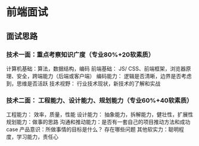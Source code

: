 # 前端面试
## 面试思路
### 技术一面：重点考察知识广度（专业80%+20软素质）
计算机基础：算法，数据结构，编码
前端基础： JS/ CSS、前端框架，浏览器原理、安全，跨端能力（后端或客户端）
编码能力： 逻辑是否清晰，边界是否考虑到，思维是否活跃
技术视野： 行业技术现状，新技术的了解和实战

### 技术二面： 工程能力、设计能力、规划能力（专业60%+40软素质）
工程能力： 效率，质量，性能
设计能力： 抽象能力，拆解能力，健壮性，扩展性
规划能力：做事的思路
沟通和推动能力：是否有一套自己的项目推动方法和成功case
产品意识：所做事情的目标是什么？ 存在哪些问题
其他软实力：聪明程度，学习能力，责任心


